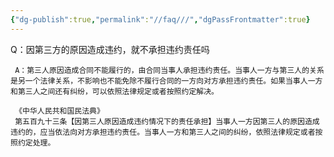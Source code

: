 ```yaml
---
{"dg-publish":true,"permalink":"//faq///","dgPassFrontmatter":true}
---
```



Q：因第三方的原因造成违约，就不承担违约责任吗

	 A：第三人原因造成合同不能履行的，由合同当事人承担违约责任。当事人一方与第三人的关系是另一个法律关系，不影响也不能免除不履行合同的一方向对方承担违约责任。如果当事人一方和第三人之间还有纠纷，可以依照法律规定或者按照约定解决。
	 
	 《中华人民共和国民法典》
	 第五百九十三条【因第三人原因造成违约情况下的责任承担】当事人一方因第三人的原因造成违约的，应当依法向对方承担违约责任。当事人一方和第三人之间的纠纷，依照法律规定或者按照约定处理。

‍
